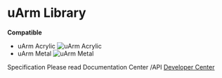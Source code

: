 ﻿# uArm Library

**Compatible**

 - uArm Acrylic
 ![uArm Acrylic][1]
 - uArm Metal
![uArm Metal][2]

Specification Please read Documentation Center /API
[Developer Center][3]


  [1]: http://ufactory.cc/wp-content/uploads/2015/06/Download-Center_10.png
  [2]: http://ufactory.cc/wp-content/uploads/2015/06/Download-Center_07.png
  [3]: http://developer.ufactory.cc/quickstart/arduino/
